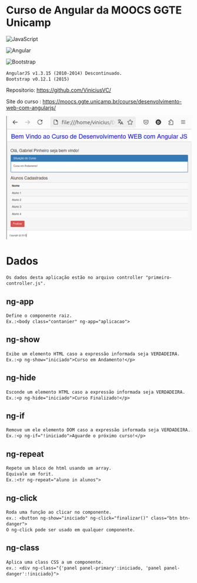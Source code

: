 # Curso de Angular da MOOCS GGTE Unicamp

![JavaScript](https://img.shields.io/badge/JavaScript-F7DF1E?style=for-the-badge&logo=javascript&logoColor=black)

![Angular](https://img.shields.io/badge/Angular-DD0031?style=for-the-badge&logo=angular&logoColor=white)

![Bootstrap](https://img.shields.io/badge/-boostrap-0D1117?style=for-the-badge&logo=bootstrap&labelColor=0D1117)


```
AngularJS v1.3.15 (2010-2014) Descontinuado.
Bootstrap v0.12.1 (2015)
```

Repositorio: https://github.com/ViniciusVC/

Site do curso : https://moocs.ggte.unicamp.br/course/desenvolvimento-web-com-angularjs/

![HTML AngularJS v1](./img/screenshot_index_html.png "screenshot")

# Dados
```
Os dados desta aplicação estão no arquivo controller "primeiro-controller.js".
```

## ng-app
```
Define o componente raiz.
Ex.:<body class="contanier" ng-app="aplicacao">
```

## ng-show
```
Exibe um elemento HTML caso a expressão informada seja VERDADEIRA.
Ex.:<p ng-show="iniciado">Curso em Andamento!</p>

```

## ng-hide
```
Esconde um elemento HTML caso a expressão informada seja VERDADEIRA.
Ex.:<p ng-hide="iniciado">Curso Finalizado!</p>
```

## ng-if
```
Remove um ele elemento DOM caso a expressão informada seja VERDADEIRA.
Ex.:<p ng-if="!iniciado">Aguarde o próximo curso!</p>
```

## ng-repeat
```
Repete um bloco de html usando um array.
Equivale um forit.
Ex.:<tr ng-repeat="aluno in alunos">
```

## ng-click
```
Roda uma função ao clicar no componente.
ex.: <button ng-show="iniciado" ng-click="finalizar()" class="btn btn-danger">
O ng-click pode ser usado em qualquer componente.
```

## ng-class
```
Aplica uma class CSS a um componente.
ex.: <div ng-class="{'panel panel-primary':iniciado, 'panel panel-danger':!iniciado}">
```

